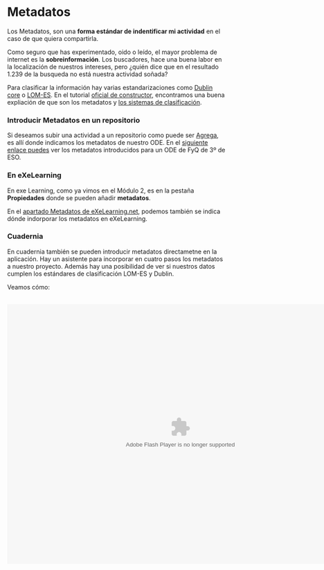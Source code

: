 
# Metadatos

Los Metadatos, son una **forma estándar de indentificar mi actividad** en el caso de que quiera compartirla.

Como seguro que has experimentado, oido o leído, el mayor problema de internet es la **sobreinformación**. Los buscadores, hace una buena labor en la localización de nuestros intereses, pero ¿quién dice que en el resultado 1.239 de la busqueda no está nuestra actividad soñada?

Para clasificar la información hay varias estandarizaciones como [Dublin core](http://es.wikipedia.org/wiki/Dublin_Core) o [LOM-ES](http://www.lom-es.es/). En el tutorial [oficial de constructor](http://constructor.educarex.es/index.php?option=com_content&amp;task=view&amp;id=33&amp;Itemid=68), encontramos una buena expliación de que son los metadatos y [los sistemas de clasificación](http://constructor.educarex.es/index.php?option=com_content&amp;task=view&amp;id=178&amp;Itemid=241).

### Introducir Metadatos en un repositorio

Si deseamos subir una actividad a un repositorio como puede ser [Agrega](http://agrega.educacion.es/visualizadorcontenidos2/Portada/Portada.do), es allí donde indicamos los metadatos de nuestro ODE. En el [siguiente enlace puedes](http://agrega.educacion.es/buscador2/BuscarAvanzadoCU/MostrarResultadosImagenesPrepararRetornoDetalleImagenes.do?idioma=es&amp;buscContenido=&amp;pagina=1&amp;formato=&amp;idODE=&amp;recurso=&amp;procesoCognitivo=&amp;contexto=&amp;edad=&amp;autor=&amp;diaPublic=&amp;mesPublic=&amp;anyoPublic=&amp;c_s_secuencia=&amp;valoracion=&amp;enlaceTaxSelec=ACLOE2006$3&amp;identificadorODE=es_2012051514_9201716&amp;tipoVisualiz=&amp;nodoDestino=&amp;enlaceComuSelec=&amp;tipoBusqueda=05&amp;tipoLayoutBuscador=BUSCADOR&amp;idTesauro=&amp;nomTesauros=&amp;idTesauroSug=&amp;nivelAgreg=&amp;destinatarios=&amp;keyword=&amp;numeroResultados=) ver los metadatos introducidos para un ODE de FyQ de 3º de ESO.

### En eXeLearning

En exe Learning, como ya vimos en el Módulo 2, es en la pestaña **Propiedades** donde se pueden añadir **metadatos**.

En el [apartado Metadatos de eXeLearning.net](http://exelearning.net/html_manual/exe_es/pestaa_metadata.html), podemos también se indica dónde indorporar los metadatos en eXeLearning.

### Cuadernia

En cuadernia también se pueden introducir metadatos directametne en la aplicación. Hay un asistente para incorporar en cuatro pasos los metadatos a nuestro proyecto. Además hay una posibilidad de ver si nuestros datos cumplen los estándares de clasificación LOM-ES y Dublin.

Veamos cómo:

 <object data="http://catedu.es/materialesaularagon2013/herramelabor/tm5/meta_cuadernia.swf" height="600" type="application/x-shockwave-flash" width="800"><param name="src" value="http://catedu.es/materialesaularagon2013/herramelabor/tm5/meta_cuadernia.swf"/></object>


